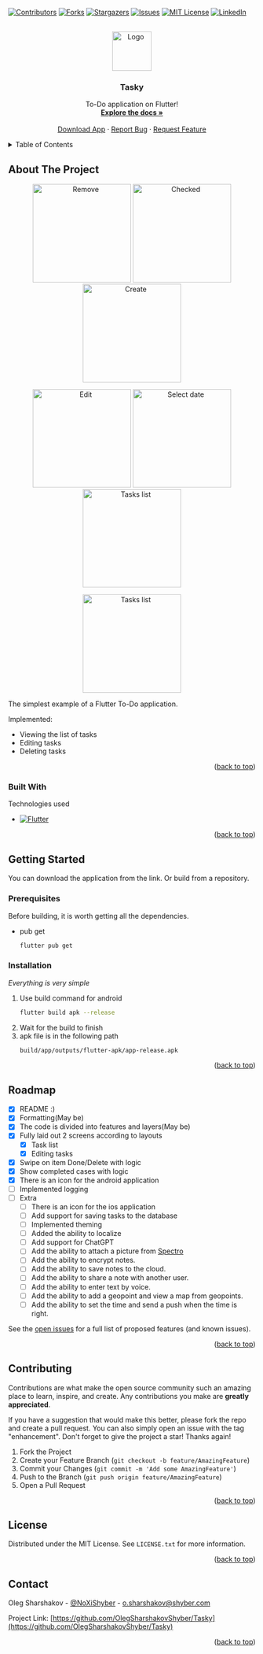 [![Contributors][contributors-shield]][contributors-url]
[![Forks][forks-shield]][forks-url]
[![Stargazers][stars-shield]][stars-url]
[![Issues][issues-shield]][issues-url]
[![MIT License][license-shield]][license-url]
[![LinkedIn][linkedin-shield]][linkedin-url]



<!-- PROJECT LOGO -->
<br />
<div align="center">
  <a href="https://github.com/OlegSharshakovShyber/Tasky">
    <img src="images/logo.png" alt="Logo" width="80" height="80">
  </a>

<h3 align="center">Tasky</h3>

  <p align="center">
    To-Do application on Flutter!
    <br />
    <a href="https://github.com/OlegSharshakovShyber/Tasky"><strong>Explore the docs »</strong></a>
    <br />
    <br />
    <a href="https://github.com/OlegSharshakovShyber/Tasky/blob/main/release.apk">Download App</a>
    ·
    <a href="https://github.com/OlegSharshakovShyber/Tasky/issues">Report Bug</a>
    ·
    <a href="https://github.com/OlegSharshakovShyber/Tasky/issues">Request Feature</a>
  </p>
</div>



<!-- TABLE OF CONTENTS -->
<details>
  <summary>Table of Contents</summary>
  <ol>
    <li>
      <a href="#about-the-project">About The Project</a>
      <ul>
        <li><a href="#built-with">Built With</a></li>
      </ul>
    </li>
    <li>
      <a href="#getting-started">Getting Started</a>
      <ul>
        <li><a href="#prerequisites">Prerequisites</a></li>
        <li><a href="#installation">Installation</a></li>
      </ul>
    </li>
    <li><a href="#roadmap">Roadmap</a></li>
    <li><a href="#contributing">Contributing</a></li>
    <li><a href="#license">License</a></li>
    <li><a href="#contact">Contact</a></li>
  </ol>
</details>



<!-- ABOUT THE PROJECT -->
## About The Project

<p align="center">
  <img src="images/screenshot_1.png" alt="Remove" width="200">
  <img src="images/screenshot_2.png" alt="Checked" width="200">
  <img src="images/screenshot_3.png" alt="Create" width="200">
</p>
<p align="center">
  <img src="images/screenshot_4.png" alt="Edit" width="200">
  <img src="images/screenshot_5.png" alt="Select date" width="200">
  <img src="images/screenshot_6.png" alt="Tasks list" width="200">
</p>
<p align="center">
  <img src="images/screenshot_7.png" alt="Tasks list" width="200">
</p>

The simplest example of a Flutter To-Do application.

Implemented:
* Viewing the list of tasks
* Editing tasks
* Deleting tasks

<p align="right">(<a href="#readme-top">back to top</a>)</p>

### Built With

Technologies used

* [![Flutter][Fuller]][Flutter-url]

<p align="right">(<a href="#readme-top">back to top</a>)</p>



<!-- GETTING STARTED -->
## Getting Started

You can download the application from the link. Or build from a repository.

### Prerequisites

Before building, it is worth getting all the dependencies.
* pub get
  ```sh
  flutter pub get
  ```

### Installation

_Everything is very simple_

1. Use build command for android
   ```sh
   flutter build apk --release
   ```
2. Wait for the build to finish
3. apk file is in the following path 
   ```sh
   build/app/outputs/flutter-apk/app-release.apk
   ```

<p align="right">(<a href="#readme-top">back to top</a>)</p>

<!-- ROADMAP -->
## Roadmap

- [x] README :)
- [x] Formatting(May be)
- [x] The code is divided into features and layers(May be)
- [x] Fully laid out 2 screens according to layouts
    - [x] Task list
    - [x] Editing tasks
- [x] Swipe on item Done/Delete with logic
- [x] Show completed cases with logic
- [x] There is an icon for the android application
- [ ] Implemented logging
- [ ] Extra
    - [ ] There is an icon for the ios application
    - [ ] Add support for saving tasks to the database
    - [ ] Implemented theming
    - [ ] Added the ability to localize
    - [ ] Add support for ChatGPT
    - [ ] Add the ability to attach a picture from [Spectro](https://play.google.com/store/apps/details?id=com.shyber.ai_spectro)
    - [ ] Add the ability to encrypt notes.
    - [ ] Add the ability to save notes to the cloud.
    - [ ] Add the ability to share a note with another user.
    - [ ] Add the ability to enter text by voice.
    - [ ] Add the ability to add a geopoint and view a map from geopoints.
    - [ ] Add the ability to set the time and send a push when the time is right.

See the [open issues](https://github.com/OlegSharshakovShyber/Tasky/issues) for a full list of proposed features (and known issues).

<p align="right">(<a href="#readme-top">back to top</a>)</p>



<!-- CONTRIBUTING -->
## Contributing

Contributions are what make the open source community such an amazing place to learn, inspire, and create. Any contributions you make are **greatly appreciated**.

If you have a suggestion that would make this better, please fork the repo and create a pull request. You can also simply open an issue with the tag "enhancement".
Don't forget to give the project a star! Thanks again!

1. Fork the Project
2. Create your Feature Branch (`git checkout -b feature/AmazingFeature`)
3. Commit your Changes (`git commit -m 'Add some AmazingFeature'`)
4. Push to the Branch (`git push origin feature/AmazingFeature`)
5. Open a Pull Request

<p align="right">(<a href="#readme-top">back to top</a>)</p>



<!-- LICENSE -->
## License

Distributed under the MIT License. See `LICENSE.txt` for more information.

<p align="right">(<a href="#readme-top">back to top</a>)</p>



<!-- CONTACT -->
## Contact

Oleg Sharshakov - [@NoXiShyber](https://twitter.com/NoXiShyber) - o.sharshakov@shyber.com

Project Link: [https://github.com/OlegSharshakovShyber/Tasky](https://github.com/OlegSharshakovShyber/Tasky)

<p align="right">(<a href="#readme-top">back to top</a>)</p>




<!-- MARKDOWN LINKS & IMAGES -->
<!-- https://www.markdownguide.org/basic-syntax/#reference-style-links -->
[contributors-shield]: https://img.shields.io/github/contributors/OlegSharshakovShyber/Tasky.svg?style=for-the-badge
[contributors-url]: https://github.com/OlegSharshakovShyber/Tasky/graphs/contributors
[forks-shield]: https://img.shields.io/github/forks/OlegSharshakovShyber/Tasky.svg?style=for-the-badge
[forks-url]: https://github.com/OlegSharshakovShyber/Tasky/network/members
[stars-shield]: https://img.shields.io/github/stars/OlegSharshakovShyber/Tasky.svg?style=for-the-badge
[stars-url]: https://github.com/OlegSharshakovShyber/Tasky/stargazers
[issues-shield]: https://img.shields.io/github/issues/OlegSharshakovShyber/Tasky.svg?style=for-the-badge
[issues-url]: https://github.com/OlegSharshakovShyber/Tasky/issues
[license-shield]: https://img.shields.io/github/license/OlegSharshakovShyber/Tasky.svg?style=for-the-badge
[license-url]: https://github.com/OlegSharshakovShyber/Tasky/blob/master/LICENSE.txt
[linkedin-shield]: https://img.shields.io/badge/-LinkedIn-black.svg?style=for-the-badge&logo=linkedin&colorB=555
[linkedin-url]: https://linkedin.com/in/phoenixshoi
[Fuller]: https://img.shields.io/badge/Flutter-02569B?style=for-the-badge&logo=flutter&logoColor=white
[Flutter-url]: https://flutter.dev/
